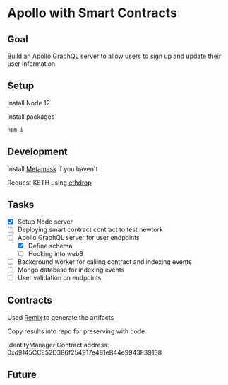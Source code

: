 # Apollo with Smart Contracts

## Goal

Build an Apollo GraphQL server to allow users to sign up and update their user information.

## Setup

Install Node 12

Install packages

```sh
npm i
```

## Development

Install [Metamask](https://metamask.io/) if you haven't

Request KETH using [ethdrop](https://ethdrop.dev/)

## Tasks

- [x] Setup Node server
- [ ] Deploying smart contract contract to test newtork
- [ ] Apollo GraphQL server for user endpoints
  - [x] Define schema
  - [ ] Hooking into web3
- [ ] Background worker for calling contract and indexing events
- [ ] Mongo database for indexing events
- [ ] User validation on endpoints

## Contracts

Used [Remix](https://remix.ethereum.org) to generate the artifacts

Copy results into repo for preserving with code

IdentityManager Contract address: 0xd9145CCE52D386f254917e481eB44e9943F39138

## Future
